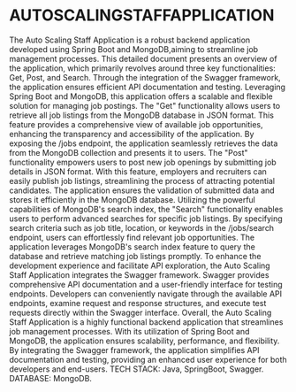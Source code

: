 # AUTOSCALINGSTAFFAPPLICATION
The Auto Scaling Staff Application is a robust backend application developed using Spring Boot and MongoDB,aiming to streamline job management processes. This detailed document presents an overview of the application, which primarily revolves around three key functionalities: Get, Post, and Search. Through the integration of the Swagger framework, the application ensures efficient API documentation and testing. Leveraging Spring Boot and MongoDB, this application offers a scalable and flexible solution for managing job postings.
The "Get" functionality allows users to retrieve all job listings from the MongoDB database in JSON format. This feature provides a comprehensive view of available job opportunities, enhancing the transparency and accessibility of the application. By exposing the /jobs endpoint, the application seamlessly retrieves the data from the MongoDB collection and presents it to users.
The "Post" functionality empowers users to post new job openings by submitting job details in JSON format. With this feature, employers and recruiters can easily publish job listings, streamlining the process of attracting potential candidates. The application ensures the validation of submitted data and stores it efficiently in the MongoDB database.
Utilizing the powerful capabilities of MongoDB's search index, the "Search" functionality enables users to perform advanced searches for specific job listings. By specifying search criteria such as job title, location, or keywords in the /jobs/search endpoint, users can effortlessly find relevant job opportunities. The application leverages MongoDB's search index feature to query the database and retrieve matching job listings promptly.
To enhance the development experience and facilitate API exploration, the Auto Scaling Staff Application integrates the Swagger framework. Swagger provides comprehensive API documentation and a user-friendly interface for testing endpoints. Developers can conveniently navigate through the available API endpoints, examine request and response structures, and execute test requests directly within the Swagger interface.
Overall, the Auto Scaling Staff Application is a highly functional backend application that streamlines job management processes. With its utilization of Spring Boot and MongoDB, the application ensures scalability, performance, and flexibility. By integrating the Swagger framework, the application simplifies API documentation and testing, providing an enhanced user experience for both developers and end-users.
TECH STACK: Java, SpringBoot, Swagger.
DATABASE: MongoDB.
